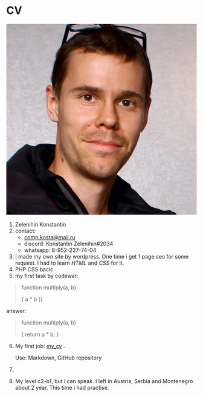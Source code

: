 # CV

![logo](/P3zuVlSh5gE.jpg)

1. Zelenihin Konstantin
2. contact:
   * comp.kosta@mail.ru
   * discord: Konstantin Zelenihin#2034
   * whatsapp: 8-952-227-74-04
3. I made my own site by wordpress. One time i get 1 page seo for some request. I had to learn *HTML* and *CSS* for it. 
4. PHP CSS bacic
5. my first task by codewar:

>function multiply(a, b)
>
>{
>   a * b
>})

answer:

>function multiply(a, b)
>
>{
>  return a * b;
>}





6. My first job: [my_cv](/cv.md) .
   
   Use: Markdown, GitHub repository 


7. 
8. My level c2-b1, but i can speak. I left in Austria, Serbia and Montenegro about 2 year. This time i had practise.

